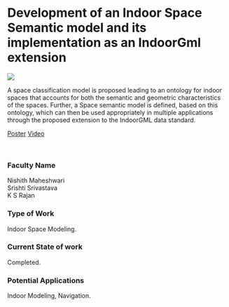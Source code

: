 # Development of an Indoor Space Semantic model and its implementation as an IndoorGml extension

![](https://i.imgur.com/VSiEjWV.png)

A space classification model is proposed leading to an ontology for indoor spaces that accounts for both the semantic and geometric characteristics of the spaces. Further, a Space semantic model is defined, based on this ontology, which can then be used appropriately in multiple applications through the proposed extension to the IndoorGML data standard.

[Poster](19.%20Development%20of%20an%20Indoor%20Space%20Semantic%20model%20and%20its%20implementation%20as%20an%20IndoorGml%20extension.pdf)
[Video](https://rndshowcase.iiit.ac.in/tto/TTO_website_data/Videos/266.mp4)

<br>


### Faculty Name

Nishith Maheshwari<br>
Srishti Srivastava<br>
K S Rajan


### Type of Work

Indoor Space Modeling.


### Current State of work

Completed.


### Potential Applications

Indoor Modeling, Navigation.
